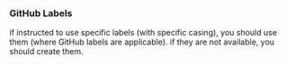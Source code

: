 ### GitHub Labels

if instructed to use specific labels (with specific casing), you should use them (where GitHub labels are applicable). if they are not available, you should create them.

